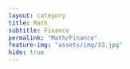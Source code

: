 ```yaml
---
layout: category
title: Math
subtitle: Finance
permalink: "Math/Finance"
feature-img: "assets/img/33.jpg"
hide: true
---
```

